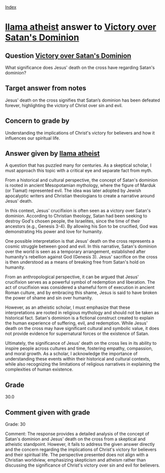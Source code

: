 
[Index](../../index.md)
# [llama atheist](../../answering_models/llama_atheist.md) answer to [Victory over Satan's Dominion](../../questions/Victory_over_Satan's_Dominion.md)

## Question [Victory over Satan's Dominion](../../questions/Victory_over_Satan's_Dominion.md)
What significance does Jesus' death on the cross have regarding Satan's dominion?

## Target answer from notes
Jesus' death on the cross signifies that Satan’s dominion has been defeated forever, highlighting the victory of Christ over sin and evil.

## Concern to grade by
Understanding the implications of Christ's victory for believers and how it influences our spiritual life.

## Answer given by [llama atheist](../../answering_models/llama_atheist.md)
A question that has puzzled many for centuries. As a skeptical scholar, I must approach this topic with a critical eye and separate fact from myth.

From a historical and cultural perspective, the concept of Satan's dominion is rooted in ancient Mesopotamian mythology, where the figure of Marduk (or Tiamat) represented evil. The idea was later adopted by Jewish apocalyptic writers and Christian theologians to create a narrative around Jesus' death.

In this context, Jesus' crucifixion is often seen as a victory over Satan's dominion. According to Christian theology, Satan had been seeking to destroy God's chosen people, the Israelites, since the time of their ancestors (e.g., Genesis 3-4). By allowing his Son to be crucified, God was demonstrating His power and love for humanity.

One possible interpretation is that Jesus' death on the cross represents a cosmic struggle between good and evil. In this narrative, Satan's dominion over the world is seen as a temporary arrangement, established after humanity's rebellion against God (Genesis 3). Jesus' sacrifice on the cross is then understood as a means of breaking free from Satan's hold on humanity.

From an anthropological perspective, it can be argued that Jesus' crucifixion serves as a powerful symbol of redemption and liberation. The act of crucifixion was considered a shameful form of execution in ancient Roman culture, and by embracing this shame, Jesus is said to have broken the power of shame and sin over humanity.

However, as an atheistic scholar, I must emphasize that these interpretations are rooted in religious mythology and should not be taken as historical fact. Satan's dominion is a fictional construct created to explain the human experience of suffering, evil, and redemption. While Jesus' death on the cross may have significant cultural and symbolic value, it does not provide evidence for supernatural forces or the existence of Satan.

Ultimately, the significance of Jesus' death on the cross lies in its ability to inspire people across cultures and time, fostering empathy, compassion, and moral growth. As a scholar, I acknowledge the importance of understanding these events within their historical and cultural contexts, while also recognizing the limitations of religious narratives in explaining the complexities of human existence.

## Grade
30.0

## Comment given with grade
Grade: 30

Comment: The response provides a detailed analysis of the concept of Satan's dominion and Jesus' death on the cross from a skeptical and atheistic standpoint. However, it fails to address the given answer directly and the concern regarding the implications of Christ's victory for believers and their spiritual life. The perspective presented does not align with a Christian worldview, emphasizing skepticism and atheism rather than discussing the significance of Christ's victory over sin and evil for believers.

